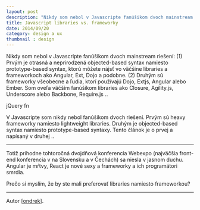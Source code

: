 ```yaml
---
layout: post
description: "Nikdy som nebol v Javascripte fanúšikom dvoch mainstream riešení: (1) Prvým je otrasná a neprirodzená …"
title: Javascript libraries vs. frameworky
date: 2014/09/20
category: design a ux
thumbnail : design
---
```



Nikdy som nebol v Javascripte fanúšikom dvoch mainstream riešení: (1) Prvým je otrasná a neprirodzená objected-based
syntax namiesto prototype-based syntax, ktorú môžete nájsť vo väčšine libraries a frameworkoch ako Angular, Ext, Dojo
a podobne. (2) Druhým sú frameworky všeobecne a ľudia, ktorí používajú Dojo, Extjs, Angular alebo Ember. Som oveľa
väčším fanúšikom libraries ako Closure, Agility.js, Underscore alebo Backbone, Require.js ..

jQuery fn

V Javascripte som nikdy nebol fanúšikom dvoch riešení. Prvým sú heavy frameworky namiesto lightweight libraries. Druhým
je objected-based syntax namiesto prototype-based syntaxy. Tento článok je o prvej a napísaný v druhej ..

---

Totiž príhodne tohtoročná dvojdňová konferencia Webexpo (najväčšia front-end konferencia v na Slovensku a v Čechách) sa
niesla v jasnom duchu. Angular je mŕtvy, React je nové sexy a frameworky a ich programátori smrdia.

Prečo si myslím, že by ste mali preferovať libraries namiesto frameworkou?

---

Autor [[ondrek](http://twitter.com/ondrek)].